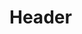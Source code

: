 <!-- TITLE: Complete Healing -->
<!-- SUBTITLE: Completely heals your target of all wounds up to 7500 hit points. -->

# Header